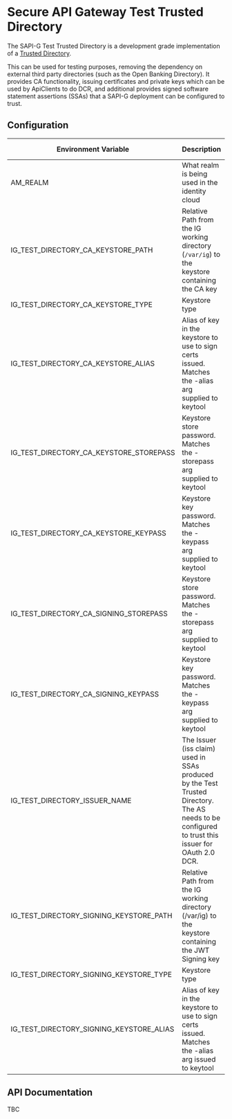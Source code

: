 # Secure API Gateway Test Trusted Directory
The SAPI-G Test Trusted Directory is a development grade implementation of a [Trusted Directory](https://github.com/SecureApiGateway/SecureApiGateway/wiki/Trusted-Directories). 

This can be used for testing purposes, removing the dependency on external third party directories 
(such as the Open Banking Directory). It provides CA functionality, issuing certificates and private keys which can be
used by ApiClients to do DCR, and additional provides signed software statement assertions (SSAs) that a SAPI-G 
deployment can be configured to trust.

## Configuration

| Environment Variable                     | Description                                                                                                                                           | Example Value                                        |
|------------------------------------------|-------------------------------------------------------------------------------------------------------------------------------------------------------|------------------------------------------------------|
| AM_REALM                                 | What realm is being used in the identity cloud                                                                                                        |                                                      |
| IG_TEST_DIRECTORY_CA_KEYSTORE_PATH       | Relative Path from the IG working directory (`/var/ig`) to the keystore containing the CA key                                                         | /secrets/test-trusted-directory/test-trusted-dir.p12 |
| IG_TEST_DIRECTORY_CA_KEYSTORE_TYPE       | Keystore type                                                                                                                                         | PKCS12                                               |
| IG_TEST_DIRECTORY_CA_KEYSTORE_ALIAS      | Alias of key in the keystore to use to sign certs issued. Matches the -alias arg supplied to keytool                                                  | ca                                                   |
| IG_TEST_DIRECTORY_CA_KEYSTORE_STOREPASS  | Keystore store password. Matches the -storepass arg supplied to keytool                                                                               | Passw0rd                                             |
| IG_TEST_DIRECTORY_CA_KEYSTORE_KEYPASS    | Keystore key password. Matches the -keypass arg supplied to keytool                                                                                   | Passw0rd                                             |
| IG_TEST_DIRECTORY_CA_SIGNING_STOREPASS   | Keystore store password. Matches the -storepass arg supplied to keytool                                                                               | Passw0rd                                             |
| IG_TEST_DIRECTORY_CA_SIGNING_KEYPASS     | Keystore key password. Matches the -keypass arg supplied to keytool                                                                                   | Passw0rd                                             |
| IG_TEST_DIRECTORY_ISSUER_NAME            | The Issuer (iss claim) used in SSAs produced by the Test Trusted Directory.<br/>The AS needs to be configured to trust this issuer for OAuth 2.0 DCR. | Default value: SAPI-G Test Trusted Directory         |
| IG_TEST_DIRECTORY_SIGNING_KEYSTORE_PATH  | Relative Path from the IG working directory (/var/ig) to the keystore containing the JWT Signing key                                                  | /secrets/test-trusted-directory/test-trusted-dir.p12 |
| IG_TEST_DIRECTORY_SIGNING_KEYSTORE_TYPE  | Keystore type                                                                                                                                         | PKCS12                                               |
| IG_TEST_DIRECTORY_SIGNING_KEYSTORE_ALIAS | Alias of key in the keystore to use to sign certs issued. Matches the -alias arg issued to keytool                                                    | jwt-signing                                          |


## API Documentation
TBC
